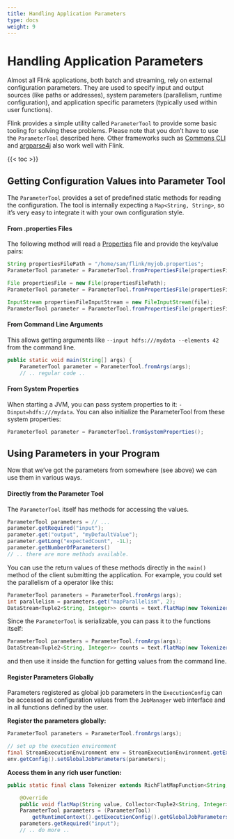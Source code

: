 ```yaml
---
title: Handling Application Parameters
type: docs
weight: 9
---
```

<!--
Licensed to the Apache Software Foundation (ASF) under one
or more contributor license agreements.  See the NOTICE file
distributed with this work for additional information
regarding copyright ownership.  The ASF licenses this file
to you under the Apache License, Version 2.0 (the
"License"); you may not use this file except in compliance
with the License.  You may obtain a copy of the License at

  http://www.apache.org/licenses/LICENSE-2.0

Unless required by applicable law or agreed to in writing,
software distributed under the License is distributed on an
"AS IS" BASIS, WITHOUT WARRANTIES OR CONDITIONS OF ANY
KIND, either express or implied.  See the License for the
specific language governing permissions and limitations
under the License.
-->

# Handling Application Parameters

Almost all Flink applications, both batch and streaming, rely on external configuration parameters.
They are used to specify input and output sources (like paths or addresses), system parameters (parallelism, runtime configuration), and application specific parameters (typically used within user functions).

Flink provides a simple utility called `ParameterTool` to provide some basic tooling for solving these problems. Please note that you don’t have to use the `ParameterTool` described here.
Other frameworks such as [Commons CLI](https://commons.apache.org/proper/commons-cli/) and [argparse4j](https://argparse4j.github.io/) also work well with Flink.

{{< toc >}}

## Getting Configuration Values into Parameter Tool

The `ParameterTool` provides a set of predefined static methods for reading the configuration.
The tool is internally expecting a `Map<String, String>`, so it’s very easy to integrate it with your own configuration style.

#### From .properties Files

The following method will read a [Properties](https://docs.oracle.com/javase/tutorial/essential/environment/properties.html) file and provide the key/value pairs:

```java
String propertiesFilePath = "/home/sam/flink/myjob.properties";
ParameterTool parameter = ParameterTool.fromPropertiesFile(propertiesFilePath);

File propertiesFile = new File(propertiesFilePath);
ParameterTool parameter = ParameterTool.fromPropertiesFile(propertiesFile);

InputStream propertiesFileInputStream = new FileInputStream(file);
ParameterTool parameter = ParameterTool.fromPropertiesFile(propertiesFileInputStream);
```

#### From Command Line Arguments

This allows getting arguments like `--input hdfs:///mydata --elements 42` from the command line.

```java
public static void main(String[] args) {
    ParameterTool parameter = ParameterTool.fromArgs(args);
    // .. regular code ..
```

#### From System Properties

When starting a JVM, you can pass system properties to it: `-Dinput=hdfs:///mydata`.
You can also initialize the ParameterTool from these system properties:

```java
ParameterTool parameter = ParameterTool.fromSystemProperties();
```

## Using Parameters in your Program

Now that we’ve got the parameters from somewhere (see above) we can use them in various ways.

#### Directly from the Parameter Tool

The `ParameterTool` itself has methods for accessing the values.

```java
ParameterTool parameters = // ...
parameter.getRequired("input");
parameter.get("output", "myDefaultValue");
parameter.getLong("expectedCount", -1L);
parameter.getNumberOfParameters()
// .. there are more methods available.
```

You can use the return values of these methods directly in the `main()` method of the client submitting the application.
For example, you could set the parallelism of a operator like this:

```java
ParameterTool parameters = ParameterTool.fromArgs(args);
int parallelism = parameters.get("mapParallelism", 2);
DataStream<Tuple2<String, Integer>> counts = text.flatMap(new Tokenizer()).setParallelism(parallelism);
```

Since the `ParameterTool` is serializable, you can pass it to the functions itself:

```java
ParameterTool parameters = ParameterTool.fromArgs(args);
DataStream<Tuple2<String, Integer>> counts = text.flatMap(new Tokenizer(parameters));
```

and then use it inside the function for getting values from the command line.

#### Register Parameters Globally

Parameters registered as global job parameters in the `ExecutionConfig` can be accessed as configuration values from the `JobManager` web interface and in all functions defined by the user.

**Register the parameters globally:**

```java
ParameterTool parameters = ParameterTool.fromArgs(args);

// set up the execution environment
final StreamExecutionEnvironment env = StreamExecutionEnvironment.getExecutionEnvironment();
env.getConfig().setGlobalJobParameters(parameters);
```

**Access them in any rich user function:**

```java
public static final class Tokenizer extends RichFlatMapFunction<String, Tuple2<String, Integer>> {

    @Override
    public void flatMap(String value, Collector<Tuple2<String, Integer>> out) {
	ParameterTool parameters = (ParameterTool)
	    getRuntimeContext().getExecutionConfig().getGlobalJobParameters();
	parameters.getRequired("input");
	// .. do more ..
```